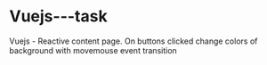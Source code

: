 # Vuejs---task
Vuejs - Reactive content page. On buttons clicked change colors of background with movemouse event transition
